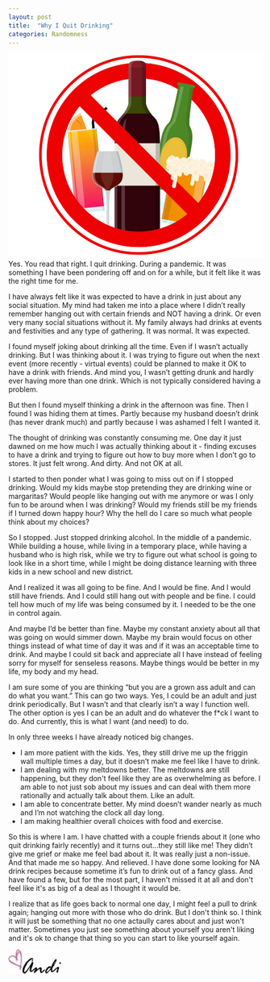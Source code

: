 ```yaml
---
layout: post
title:  "Why I Quit Drinking"
categories: Randomness
---
```

![NA](/images/NA.jpg)
Yes. You read that right. I quit drinking. During a pandemic. It was something I have been pondering off and on for a while, but it felt like it was the right time for me.

I have always felt like it was expected to have a drink in just about any social situation. My mind had taken me into a place where I didn’t really remember hanging out with certain friends and NOT having a drink. Or even very many social situations without it. My family always had drinks at events and festivities and any type of gathering. It was normal. It was expected. 

I found myself joking about drinking all the time. Even if I wasn’t actually drinking. But I was thinking about it. I was trying to figure out when the next event (more recently - virtual events) could be planned to make it OK to have a drink with friends. And mind you, I wasn’t getting drunk and hardly ever having more than one drink. Which is not typically considered having a problem. 

But then I found myself thinking a drink in the afternoon was fine. Then I found I was hiding them at times. Partly because my husband doesn’t drink (has never drank much) and partly because I was ashamed I felt I wanted it. 

The thought of drinking was constantly consuming me. One day it just dawned on me how much I was actually thinking about it - finding excuses to have a drink and trying to figure out how to buy more when I don’t go to stores. It just felt wrong. And dirty. And not OK at all. 

I started to then ponder what I was going to miss out on if I stopped drinking. Would my kids maybe stop pretending they are drinking wine or margaritas? Would people like hanging out with me anymore or was I only fun to be around when I was drinking? Would my friends still be my friends if I turned down happy hour? Why the hell do I care so much what people think about my choices? 

So I stopped. Just stopped drinking alcohol. In the middle of a pandemic. While building a house, while living in a temporary place, while having a husband who is high risk, while we try to figure out what school is going to look like in a short time, while I might be doing distance learning with three kids in a new school and new district. 

And I realized it was all going to be fine. And I would be fine. And I would still have friends. And I could still hang out with people and be fine. I could tell how much of my life was being consumed by it. I needed to be the one in control again. 

And maybe I’d be better than fine. Maybe my constant anxiety about all that was going on would simmer down. Maybe my brain would focus on other things instead of what time of day it was and if it was an acceptable time to drink. And maybe I could sit back and appreciate all I have instead of feeling sorry for myself for senseless reasons. Maybe things would be better in my life, my body and my head.

I am sure some of you are thinking “but you are a grown ass adult and can do what you want.” This can go two ways. Yes, I could be an adult and just drink periodically. But I wasn’t and that clearly isn’t a way I function well. The other option is yes I can be an adult and do whatever the f*ck I want to do. And currently, this is what I want (and need) to do. 

In only three weeks I have already noticed big changes. 
<ul>
<li>I am more patient with the kids. Yes, they still drive me up the friggin wall multiple times a day, but it doesn’t make me feel like I have to drink.</li>
<li>I am dealing with my meltdowns better. The meltdowns are still happening, but they don't feel like they are as overwhelming as before. I am able to not just sob about my issues and can deal with them more rationally and actually talk about them. Like an adult.</li>
<li>I am able to concentrate better. My mind doesn’t wander nearly as much and I’m not watching the clock all day long.</li>
<li>I am making healthier overall choices with food and exercise.</li>
</ul>

So this is where I am. I have chatted with a couple friends about it (one who quit drinking fairly recently) and it turns out...they still like me! They didn’t give me grief or make me feel bad about it. It was really just a non-issue. And that made me so happy. And relieved. I have done some looking for NA drink recipes because sometime it’s fun to drink out of a fancy glass. And have found a few, but for the most part, I haven't missed it at all and don't feel like it's as big of a deal as I thought it would be. 

I realize that as life goes back to normal one day, I might feel a pull to drink again; hanging out more with those who do drink. But I don't think so. I think it will just be something that no one actaully cares about and just won't matter. Sometimes you just see something about yourself you aren't liking and it's ok to change that thing so you can start to like yourself again.

![Andi](/images/andi.jpg)
